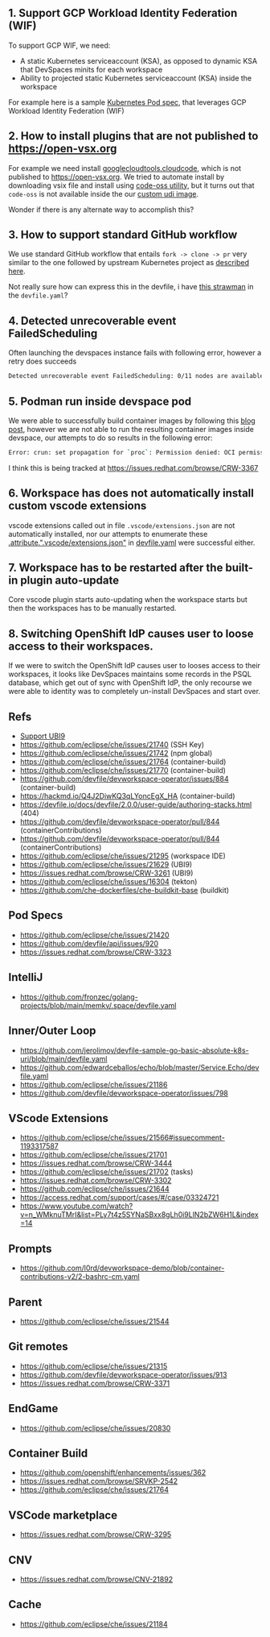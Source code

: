 ## 1. Support GCP Workload Identity Federation (WIF)

To support GCP WIF, we need:
- A static Kubernetes serviceaccount (KSA), as opposed to dynamic KSA that DevSpaces minits for each workspace
- Ability to projected static Kubernetes serviceaccount (KSA) inside the workspace

For example here is a sample [Kubernetes Pod spec](./wif-pod.yaml), that leverages GCP Workload Identity Federation (WIF)

## 2. How to install plugins that are not published to https://open-vsx.org

For example we need install [googlecloudtools.cloudcode](https://marketplace.visualstudio.com/items?itemName=GoogleCloudTools.cloudcode), which is not published to https://open-vsx.org. We tried to automate install by downloading vsix file and install using [code-oss utility](../devfile.yaml#L105-L147), but it turns out that `code-oss` is not available inside the our [custom udi image](../universal-developer-image/Dockerfile).

Wonder if there is any alternate way to accomplish this?

## 3. How to support standard GitHub workflow

We use standard GitHub workflow that entails `fork -> clone -> pr` very similar to the one followed by upstream Kubernetes project as [described here](https://github.com/kubernetes/community/blob/master/contributors/guide/github-workflow.md).

Not really sure how can express this in the devfile, i have [this strawman](../devfile.yaml#L40-L50) in the `devfile.yaml`?

## 4. Detected unrecoverable event FailedScheduling

Often launching the devspaces instance fails with following error, however a retry does succeeds

```bash
Detected unrecoverable event FailedScheduling: 0/11 nodes are available: 11 pod has unbound immediate PersistentVolumeClaims. preemption: 0/11 nodes are available: 11 Preemption is not helpful for scheduling..
```

## 5. Podman run inside devspace pod

We were able to successfully build container images by following this [blog post](https://che.eclipseprojects.io/2022/10/10/@mloriedo-building-container-images.html), however we are not able to run the resulting container images inside devspace, our attempts to do so results in the following error:

```bash
Error: crun: set propagation for `proc`: Permission denied: OCI permission denied
```

I think this is being tracked at https://issues.redhat.com/browse/CRW-3367

## 6. Workspace has does not automatically install custom vscode extensions

vscode extensions called out in file `.vscode/extensions.json` are not automatically installed, nor our attempts to enumerate these [.attribute.".vscode/extensions.json"](../.vscode/extensions.json) in [devfile.yaml](../devfile.yaml#L10-L22) were successful either.

## 7. Workspace has to be restarted after the built-in plugin auto-update

Core vscode plugin starts auto-updating when the workspace starts but then the workspaces has to be manually restarted.

## 8. Switching OpenShift IdP causes user to loose access to their workspaces.

If we were to switch the OpenShift IdP causes user to looses access to their workspaces, it looks like DevSpaces maintains some records in the PSQL database, which get out of sync with OpenShift IdP, the only recourse we were able to identity was to completely un-install DevSpaces and start over.

## Refs
- [Support UBI9](https://issues.redhat.com/browse/CRW-3261)
- https://github.com/eclipse/che/issues/21740 (SSH Key)
- https://github.com/eclipse/che/issues/21742 (npm global)
- https://github.com/eclipse/che/issues/21764 (container-build)
- https://github.com/eclipse/che/issues/21770 (container-build)
- https://github.com/devfile/devworkspace-operator/issues/884 (container-build)
- https://hackmd.io/Q4J2DiwKQ3qLYoncEgX_HA (container-build)
- https://devfile.io/docs/devfile/2.0.0/user-guide/authoring-stacks.html (404)
- https://github.com/devfile/devworkspace-operator/pull/844 (containerContributions)
- https://github.com/devfile/devworkspace-operator/pull/844 (containerContributions)
- https://github.com/eclipse/che/issues/21295 (workspace IDE)
- https://github.com/eclipse/che/issues/21629 (UBI9)
- https://issues.redhat.com/browse/CRW-3261 (UBI9)
- https://github.com/eclipse/che/issues/16304 (tekton)
- https://github.com/che-dockerfiles/che-buildkit-base (buildkit)

## Pod Specs

- https://github.com/eclipse/che/issues/21420
- https://github.com/devfile/api/issues/920
- https://issues.redhat.com/browse/CRW-3323

## IntelliJ

- https://github.com/fronzec/golang-projects/blob/main/memkv/.space/devfile.yaml

## Inner/Outer Loop

- https://github.com/jerolimov/devfile-sample-go-basic-absolute-k8s-uri/blob/main/devfile.yaml
- https://github.com/edwardceballos/echo/blob/master/Service.Echo/devfile.yaml
- https://github.com/eclipse/che/issues/21186
- https://github.com/devfile/devworkspace-operator/issues/798

## VScode Extensions

- https://github.com/eclipse/che/issues/21566#issuecomment-1193317587
- https://github.com/eclipse/che/issues/21701
- https://issues.redhat.com/browse/CRW-3444
- https://github.com/eclipse/che/issues/21702 (tasks)
- https://issues.redhat.com/browse/CRW-3302
- https://github.com/eclipse/che/issues/21644
- https://access.redhat.com/support/cases/#/case/03324721
- https://www.youtube.com/watch?v=n_WMknuTMrI&list=PLy7t4z5SYNaSBxx8gLh0i9LlN2bZW6H1L&index=14

## Prompts

- https://github.com/l0rd/devworkspace-demo/blob/container-contributions-v2/2-bashrc-cm.yaml

## Parent

- https://github.com/eclipse/che/issues/21544

## Git remotes

- https://github.com/eclipse/che/issues/21315
- https://github.com/devfile/devworkspace-operator/issues/913
- https://issues.redhat.com/browse/CRW-3371

## EndGame

- https://github.com/eclipse/che/issues/20830

## Container Build

- https://github.com/openshift/enhancements/issues/362
- https://issues.redhat.com/browse/SRVKP-2542
- https://github.com/eclipse/che/issues/21764

## VSCode marketplace

- https://issues.redhat.com/browse/CRW-3295

## CNV

- https://issues.redhat.com/browse/CNV-21892

## Cache

- https://github.com/eclipse/che/issues/21184
